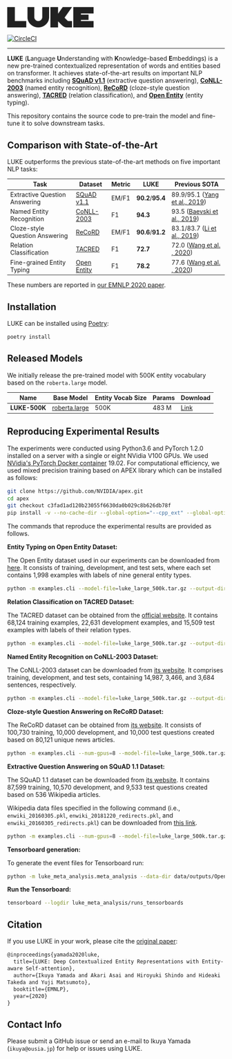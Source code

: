 <img src="resources/luke_logo.png" width="200" alt="LUKE">

[![CircleCI](https://circleci.com/gh/studio-ousia/luke.svg?style=svg&circle-token=49524bfde04659b8b54509f7e0f06ec3cf38f15e)](https://circleci.com/gh/studio-ousia/luke)

---

**LUKE** (**L**anguage **U**nderstanding with **K**nowledge-based
**E**mbeddings) is a new pre-trained contextualized representation of words and
entities based on transformer. It achieves state-of-the-art results on important
NLP benchmarks including
**[SQuAD v1.1](https://rajpurkar.github.io/SQuAD-explorer/)** (extractive
question answering),
**[CoNLL-2003](https://www.clips.uantwerpen.be/conll2003/ner/)** (named entity
recognition), **[ReCoRD](https://sheng-z.github.io/ReCoRD-explorer/)**
(cloze-style question answering),
**[TACRED](https://nlp.stanford.edu/projects/tacred/)** (relation
classification), and
**[Open Entity](https://www.cs.utexas.edu/~eunsol/html_pages/open_entity.html)**
(entity typing).

This repository contains the source code to pre-train the model and fine-tune it
to solve downstream tasks.

## Comparison with State-of-the-Art

LUKE outperforms the previous state-of-the-art methods on five important NLP
tasks:

| Task                           | Dataset                                                                      | Metric | LUKE              | Previous SOTA                                                             |
| ------------------------------ | ---------------------------------------------------------------------------- | ------ | ----------------- | ------------------------------------------------------------------------- |
| Extractive Question Answering  | [SQuAD v1.1](https://rajpurkar.github.io/SQuAD-explorer/)                    | EM/F1  | **90.2**/**95.4** | 89.9/95.1 ([Yang et al., 2019](https://arxiv.org/abs/1906.08237))         |
| Named Entity Recognition       | [CoNLL-2003](https://www.clips.uantwerpen.be/conll2003/ner/)                 | F1     | **94.3**          | 93.5 ([Baevski et al., 2019](https://arxiv.org/abs/1903.07785))           |
| Cloze-style Question Answering | [ReCoRD](https://sheng-z.github.io/ReCoRD-explorer/)                         | EM/F1  | **90.6**/**91.2** | 83.1/83.7 ([Li et al., 2019](https://www.aclweb.org/anthology/D19-6011/)) |
| Relation Classification        | [TACRED](https://nlp.stanford.edu/projects/tacred/)                          | F1     | **72.7**          | 72.0 ([Wang et al. , 2020](https://arxiv.org/abs/2002.01808))             |
| Fine-grained Entity Typing     | [Open Entity](https://www.cs.utexas.edu/~eunsol/html_pages/open_entity.html) | F1     | **78.2**          | 77.6 ([Wang et al. , 2020](https://arxiv.org/abs/2002.01808))             |

These numbers are reported in
[our EMNLP 2020 paper](https://arxiv.org/abs/2010.01057).

## Installation

LUKE can be installed using [Poetry](https://python-poetry.org/):

```bash
poetry install
```

## Released Models

We initially release the pre-trained model with 500K entity vocabulary based on
the `roberta.large` model.

| Name          | Base Model                                                                                          | Entity Vocab Size | Params | Download                                                                                   |
| ------------- | --------------------------------------------------------------------------------------------------- | ----------------- | ------ | ------------------------------------------------------------------------------------------ |
| **LUKE-500K** | [roberta.large](https://github.com/pytorch/fairseq/tree/master/examples/roberta#pre-trained-models) | 500K              | 483 M  | [Link](https://drive.google.com/file/d/1S7smSBELcZWV7-slfrb94BKcSCCoxGfL/view?usp=sharing) |

## Reproducing Experimental Results

The experiments were conducted using Python3.6 and PyTorch 1.2.0 installed on a
server with a single or eight NVidia V100 GPUs. We used
[NVidia's PyTorch Docker container](https://ngc.nvidia.com/catalog/containers/nvidia:pytorch)
19.02. For computational efficiency, we used mixed precision training based on
APEX library which can be installed as follows:

```bash
git clone https://github.com/NVIDIA/apex.git
cd apex
git checkout c3fad1ad120b23055f6630da0b029c8b626db78f
pip install -v --no-cache-dir --global-option="--cpp_ext" --global-option="--cuda_ext" .
```

The commands that reproduce the experimental results are provided as follows.

**Entity Typing on Open Entity Dataset:**

The Open Entity dataset used in our experiments can be downloaded from
[here](https://github.com/thunlp/ERNIE). It consists of training, development,
and test sets, where each set contains 1,998 examples with labels of nine
general entity types.

```bash
python -m examples.cli --model-file=luke_large_500k.tar.gz --output-dir=<OUTPUT_DIR> entity-typing run --data-dir=<DATA_DIR> --fp16 --train-batch-size=2 --gradient-accumulation-steps=2 --learning-rate=1e-5 --num-train-epochs=3
```

**Relation Classification on TACRED Dataset:**

The TACRED dataset can be obtained from the
[official website](https://nlp.stanford.edu/projects/tacred/). It contains
68,124 training examples, 22,631 development examples, and 15,509 test examples
with labels of their relation types.

```bash
python -m examples.cli --model-file=luke_large_500k.tar.gz --output-dir=<OUTPUT_DIR> relation-classification run --data-dir=<DATA_DIR> --fp16 --train-batch-size=4 --gradient-accumulation-steps=8 --learning-rate=1e-5 --num-train-epochs=5
```

**Named Entity Recognition on CoNLL-2003 Dataset:**

The CoNLL-2003 dataset can be downloaded from
[its website](https://www.clips.uantwerpen.be/conll2003/ner/). It comprises
training, development, and test sets, containing 14,987, 3,466, and 3,684
sentences, respectively.

```bash
python -m examples.cli --model-file=luke_large_500k.tar.gz --output-dir=<OUTPUT_DIR> ner run --data-dir=<DATA_DIR> --fp16 --train-batch-size=2 --gradient-accumulation-steps=2 --learning-rate=1e-5 --num-train-epochs=5
```

**Cloze-style Question Answering on ReCoRD Dataset:**

The ReCoRD dataset can be obtained from
[its website](https://sheng-z.github.io/ReCoRD-explorer/). It consists of
100,730 training, 10,000 development, and 10,000 test questions created based on
80,121 unique news articles.

```bash
python -m examples.cli --num-gpus=8 --model-file=luke_large_500k.tar.gz --output-dir=<OUTPUT_DIR> entity-span-qa run --data-dir=<DATA_DIR> --fp16 --train-batch-size=1 --gradient-accumulation-steps=4 --learning-rate=1e-5 --num-train-epochs=2
```

**Extractive Question Answering on SQuAD 1.1 Dataset:**

The SQuAD 1.1 dataset can be downloaded from
[its website](https://rajpurkar.github.io/SQuAD-explorer/). It contains 87,599
training, 10,570 development, and 9,533 test questions created based on 536
Wikipedia articles.

Wikipedia data files specified in the following command (i.e.,
`enwiki_20160305.pkl`, `enwiki_20181220_redirects.pkl`, and
`enwiki_20160305_redirects.pkl`) can be downloaded from
[this link](https://drive.google.com/file/d/129tDJ3ev6IdbJiKOmO6GTgNANunhO_vt/view?usp=sharing).

```bash
python -m examples.cli --num-gpus=8 --model-file=luke_large_500k.tar.gz --output-dir=<OUTPUT_DIR> reading-comprehension run --data-dir=<DATA_DIR> --wiki-link-db-file=enwiki_20160305.pkl --model-redirects-file=enwiki_20181220_redirects.pkl --link-redirects-file=enwiki_20160305_redirects.pkl --fp16 --no-negative --train-batch-size=2 --gradient-accumulation-steps=3 --learning-rate=15e-6 --num-train-epochs=2
```


**Tensorboard generation:**

To generate the event files for Tensorboard run: 
```bash
python -m luke_meta_analysis.meta_analysis --data-dir data/outputs/OpenEntity --tensorboard-event-folder luke_tensorboard/runs_tensorboards
```

**Run the Tensorboard:**

```bash
tensorboard --logdir luke_meta_analysis/runs_tensorboards
```

## Citation

If you use LUKE in your work, please cite the
[original paper](https://arxiv.org/abs/2010.01057):

```
@inproceedings{yamada2020luke,
  title={LUKE: Deep Contextualized Entity Representations with Entity-aware Self-attention},
  author={Ikuya Yamada and Akari Asai and Hiroyuki Shindo and Hideaki Takeda and Yuji Matsumoto},
  booktitle={EMNLP},
  year={2020}
}
```

## Contact Info

Please submit a GitHub issue or send an e-mail to Ikuya Yamada
(`ikuya@ousia.jp`) for help or issues using LUKE.



